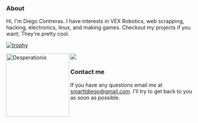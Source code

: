 ### About

Hi, I'm Diego Contreras. I have interests in VEX Robotics, web scrapping, hacking, electronics, linux, and making games. Checkout my projects if you want; They're pretty cool.

[![trophy](https://github-profile-trophy.vercel.app/?username=Desperationis&theme=dracula&row=1)](https://github.com/ryo-ma/github-profile-trophy)


<div>
<img height="170" align="left" src="https://github-readme-stats.vercel.app/api?username=Desperationis&count_private=true&include_all_commits=true&theme=dracula" alt="Desperationis" />
  
<img src="https://github-readme-stats.vercel.app/api/top-langs/?username=Desperationis&layout=compact&theme=dracula&langs_count=20" />
</div>

### Contact me

If you have any questions email me at [smarttdiego@gmail.com](mailto:smarttdiego@gmail.com). I'll try to get back to you as soon as possible. 
